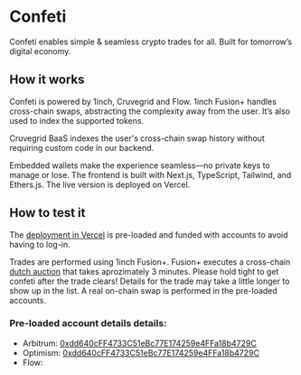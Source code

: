 # Confeti

Confeti enables simple & seamless crypto trades for all. Built for tomorrow’s digital economy.

## How it works

Confeti is powered by 1inch, Cruvegrid and Flow. 1inch Fusion+ handles cross-chain swaps, abstracting the complexity away from the user. It’s also used to index the supported tokens.

Cruvegrid BaaS indexes the user's cross-chain swap history without requiring custom code in our backend.

Embedded wallets make the experience seamless—no private keys to manage or lose. The frontend is built with Next.js, TypeScript, Tailwind, and Ethers.js. The live version is deployed on Vercel.

## How to test it

The [deployment in Vercel](https://eth-taipei-confetti.vercel.app/) is pre-loaded and funded with accounts to avoid having to log-in.

Trades are performed using 1inch Fusion+. Fusion+ executes a cross-chain [dutch auction](https://en.wikipedia.org/wiki/Dutch_auction) that takes aprozimately 3 minutes. Please hold tight to get confeti after the trade clears! Details for the trade may take a little longer to show up in the list. A real on-chain swap is performed in the pre-loaded accounts.

### Pre-loaded account details details:
- Arbitrum: [0xdd640cFF4733C51eBc77E174259e4FFa18b4729C](https://arbiscan.io/address/0xdd640cFF4733C51eBc77E174259e4FFa18b4729C)
- Optimism: [0xdd640cFF4733C51eBc77E174259e4FFa18b4729C](https://optimistic.etherscan.io/address/0xdd640cFF4733C51eBc77E174259e4FFa18b4729C)
- Flow: 
